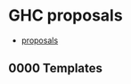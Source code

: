 # GHC proposals

* [proposals](https://github.com/ghc-proposals/ghc-proposals/tree/master/proposals)

## 0000 Templates
